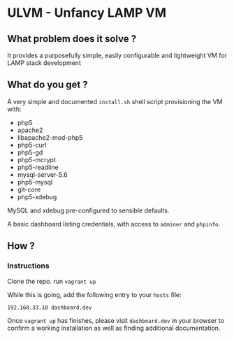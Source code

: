 # ULVM - Unfancy LAMP VM
## What problem does it solve ?
It provides a purposefully simple, easily configurable and lightweight VM for LAMP stack development
## What do you get ?
A very simple and documented `install.sh` shell script provisioning the VM with:
- php5
- apache2
- libapache2-mod-php5
- php5-curl
- php5-gd
- php5-mcrypt
- php5-readline
- mysql-server-5.6
- php5-mysql
- git-core
- php5-xdebug

MySQL and xdebug pre-configured to sensible defaults.

A basic dashboard listing credentials, with access to `adminer` and `phpinfo`.

## How ?
### Instructions
Clone the repo.
run `vagrant up`

While this is going, add the following entry to your `hosts` file:

```
192.168.33.10 dashboard.dev
```

Once `vagrant up` has finishes, please visit `dashboard.dev` in your browser to confirm a working installation as well as finding additional documentation.
